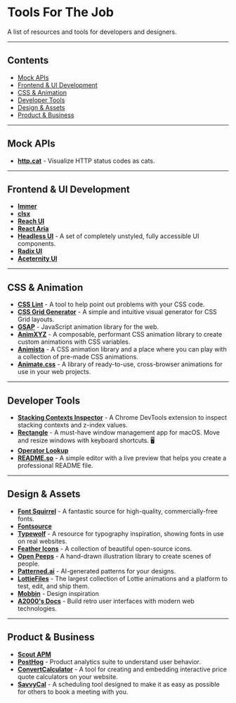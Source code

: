 # Tools For The Job

A list of resources and tools for developers and designers.

---

## Contents

- [Mock APIs](#mock-apis)
- [Frontend & UI Development](#frontend--ui-development)
- [CSS & Animation](#css--animation)
- [Developer Tools](#developer-tools)
- [Design & Assets](#design--assets)
- [Product & Business](#product--business)

---

## Mock APIs

- [**http.cat**](https://http.cat/) - Visualize HTTP status codes as cats.

---

## Frontend & UI Development

- [**Immer**](https://www.npmjs.com/package/immer)
- [**clsx**](https://www.npmjs.com/package/clsx)
- [**Reach UI**](https://reach.tech/)
- [**React Aria**](https://react-spectrum.adobe.com/react-aria/index.html)
- [**Headless UI**](https://headlessui.com/) - A set of completely unstyled, fully accessible UI components.
- [**Radix UI**](https://www.radix-ui.com/)
- [**Aceternity UI**](https://ui.aceternity.com/)

---

## CSS & Animation

- [**CSS Lint**](https://csslint.net/) - A tool to help point out problems with your CSS code.
- [**CSS Grid Generator**](https://cssgrid-generator.netlify.app/) - A simple and intuitive visual generator for CSS Grid layouts.
- [**GSAP**](https://gsap.com/) - JavaScript animation library for the web.
- [**AnimXYZ**](https://animxyz.com/) - A composable, performant CSS animation library to create custom animations with CSS variables.
- [**Animista**](https://animista.net/) - A CSS animation library and a place where you can play with a collection of pre-made CSS animations.
- [**Animate.css**](https://animate.style/) - A library of ready-to-use, cross-browser animations for use in your web projects.

---

## Developer Tools

- [**Stacking Contexts Inspector**](https://github.com/andreadev-it/stacking-contexts-inspector) - A Chrome DevTools extension to inspect stacking contexts and z-index values.
- [**Rectangle**](https://rectangleapp.com/) - A must-have window management app for macOS. Move and resize windows with keyboard shortcuts. 🖥️
- [**Operator Lookup**](https://www.joshwcomeau.com/operator-lookup/)
- [**README.so**](https://readme.so/) - A simple editor with a live preview that helps you create a professional README file.

---

## Design & Assets

- [**Font Squirrel**](https://www.fontsquirrel.com/) - A fantastic source for high-quality, commercially-free fonts.
- [**Fontsource**](https://fontsource.org/)
- [**Typewolf**](https://www.typewolf.com/) - A resource for typography inspiration, showing fonts in use on real websites.
- [**Feather Icons**](https://feathericons.com/) - A collection of beautiful open-source icons.
- [**Open Peeps**](https://www.openpeeps.com/) - A hand-drawn illustration library to create scenes of people.
- [**Patterned.ai**](https://www.patterned.ai/) - AI-generated patterns for your designs.
- [**LottieFiles**](https://lottiefiles.com/) - The largest collection of Lottie animations and a platform to test, edit, and ship them.
- [**Mobbin**](https://www.mobbin.com/) - Design inspiration
- [**A2000's Docs**](https://a2000-docs.netlify.app/) - Build retro user interfaces with modern web technologies.

---

## Product & Business

- [**Scout APM**](https://www.scoutapm.com/)
- [**PostHog**](https://posthog.com/) - Product analytics suite to understand user behavior.
- [**ConvertCalculator**](https://www.convertcalculator.com/) - A tool for creating and embedding interactive price quote calculators on your website.
- [**SavvyCal**](https://savvycal.com/) - A scheduling tool designed to make it as easy as possible for others to book a meeting with you.
